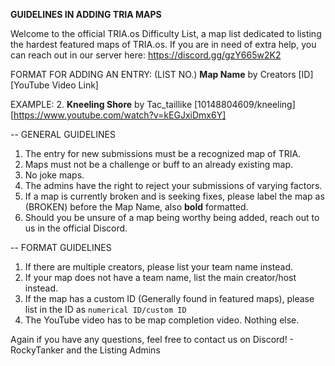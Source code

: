 **GUIDELINES IN ADDING TRIA MAPS**

Welcome to the official TRIA.os Difficulty List, a map list dedicated 
to listing the hardest featured maps of TRIA.os. If you are in need
of extra help, you can reach out in our server here:
https://discord.gg/gzY665w2K2

FORMAT FOR ADDING AN ENTRY:
(LIST NO.) **Map Name** by Creators [ID] [YouTube Video Link]

EXAMPLE:
2. **Kneeling Shore** by Tac_taillike [10148804609/kneeling] [https://www.youtube.com/watch?v=kEGJxiDmx6Y]

-- GENERAL GUIDELINES
1. The entry for new submissions must be a recognized map of TRIA.
2. Maps must not be a challenge or buff to an already existing map.
3. No joke maps.
4. The admins have the right to reject your submissions of varying factors.
5. If a map is currently broken and is seeking fixes, please label the map as (BROKEN) before the Map Name, also **bold** formatted.
5. Should you be unsure of a map being worthy being added, reach out to us in the official Discord.

-- FORMAT GUIDELINES
1. If there are multiple creators, please list your team name instead.
2. If your map does not have a team name, list the main creator/host instead.
3. If the map has a custom ID (Generally found in featured maps), please list in the ID as `numerical ID/custom ID`
4. The YouTube video has to be map completion video. Nothing else.

Again if you have any questions, feel free to contact us on Discord!
\- RockyTanker and the Listing Admins
